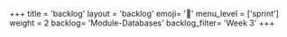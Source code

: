+++
title = 'backlog'
layout = 'backlog'
emoji= '📝'
menu_level = ['sprint']
weight = 2
backlog= 'Module-Databases'
backlog_filter= 'Week 3'
+++


